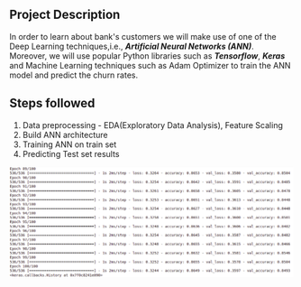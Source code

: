 ## Project Description

In order to learn about bank's customers we will make use of one of the Deep Learning techniques,i.e.,  ***Artificial Neural Networks (ANN)***. Moreover, we will use popular Python libraries such as ***Tensorflow***, ***Keras*** and Machine Learning techniques such as Adam Optimizer to train the ANN model and predict the churn rates.


## Steps followed

1. Data preprocessing - EDA(Exploratory Data Analysis), Feature Scaling
2. Build ANN architecture 
3. Training ANN on train set
4. Predicting Test set results



![imgs](imgs/train.png)

